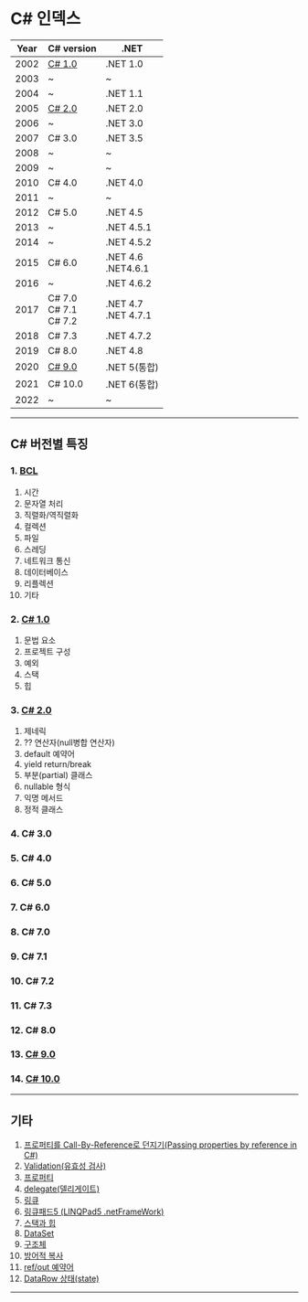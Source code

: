 # C# 인덱스

|Year|C# version|.NET|
|--|--|--|
|2002|[C# 1.0](c1/c1_index.md)|.NET 1.0|
|2003|~|~|
|2004|~|.NET 1.1|
|2005|[C# 2.0](c2/c2_index.md)|.NET 2.0|
|2006|~|.NET 3.0|
|2007|C# 3.0|.NET 3.5|
|2008|~|~|
|2009|~|~|
|2010|C# 4.0|.NET 4.0|
|2011|~|~|
|2012|C# 5.0|.NET 4.5|
|2013|~|.NET 4.5.1|
|2014|~|.NET 4.5.2|
|2015|C# 6.0|.NET 4.6 <br /> .NET4.6.1|
|2016|~|.NET 4.6.2|
|2017|C# 7.0 <br /> C# 7.1 <br /> C# 7.2|.NET 4.7 <br /> .NET 4.7.1|
|2018|C# 7.3|.NET 4.7.2|
|2019|C# 8.0|.NET 4.8|
|2020|[C# 9.0](c9/c9_index.md)|.NET 5(통합)|
|2021|C# 10.0|.NET 6(통합)|
|2022|~|~|

<hr />

## C# 버전별 특징

### 1. [BCL](bcl/bcl_index.md)
1. 시간
2. 문자열 처리
3. 직렬화/역직렬화
4. 컬렉션
5. 파일 
6. 스레딩
7. 네트워크 통신
8. 데이터베이스
9. 리플렉션
10. 기타

### 2. [C# 1.0](c1/c1_index.md)
1. 문법 요소
2. 프로젝트 구성
3. 예외
4. 스택
5. 힙

### 3. [C# 2.0](c2/c2_index.md)
1. 제네릭
2. ?? 연산자(null병합 연산자)
3. default 예약어
4. yield return/break
5. 부분(partial) 클래스
6. nullable 형식
7. 익명 메서드
8. 정적 클래스

### 4. C# 3.0

### 5. C# 4.0

### 6. C# 5.0

### 7. C# 6.0

### 8. C# 7.0

### 9. C# 7.1

### 10. C# 7.2

### 11. C# 7.3

### 12. C# 8.0

### 13. [C# 9.0](c9/c9_index.md)

### 14. [C# 10.0](c10/c10_index.md)

<hr />

## 기타

1. [프로퍼티를 Call-By-Reference로 던지기(Passing properties by reference in C#)](etc/etc001_call_by_reference.md)
2. [Validation(유효성 검사)](etc/etc002_validation.md)
3. [프로퍼티](etc/etc003_property.md)
4. [delegate(델리게이트)](etc/etc004_delegate_and_event.md)
5. [링큐](etc/etc005_linq.md)
6. [링큐패드5 (LINQPad5 .netFrameWork)](etc/etc006_linqpad5.md)
7. [스택과 힙](etc/etc007_stack_heap.md)
8. [DataSet](etc/etc008_dataset.md)
9. [구조체](etc/etc009_struct.md)
10. [방어적 복사](etc/etc010_defensive_copy.md)
11. [ref/out 예약어](etc/etc011_ref_out.md)
12. [DataRow 상태(state)](etc/etc012_datarow_state.md)

<hr />
















